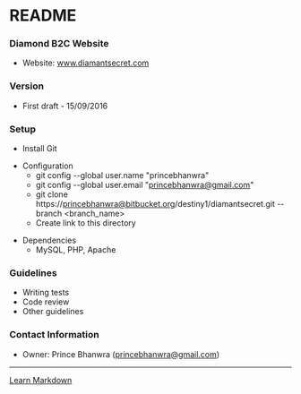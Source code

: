 # README #

### Diamond B2C Website ###

* Website: www.diamantsecret.com

### Version ####
* First draft - 15/09/2016

### Setup ###

* Install Git
+ Configuration
    * git config --global user.name "princebhanwra"
    * git config --global user.email "princebhanwra@gmail.com"
    * git clone https://princebhanwra@bitbucket.org/destiny1/diamantsecret.git --branch <branch_name>
    * Create link to this directory
- Dependencies
    * MySQL, PHP, Apache

### Guidelines ###

* Writing tests
* Code review
* Other guidelines

### Contact Information ###

* Owner: Prince Bhanwra (princebhanwra@gmail.com)


-----
[Learn Markdown](https://bitbucket.org/tutorials/markdowndemo)